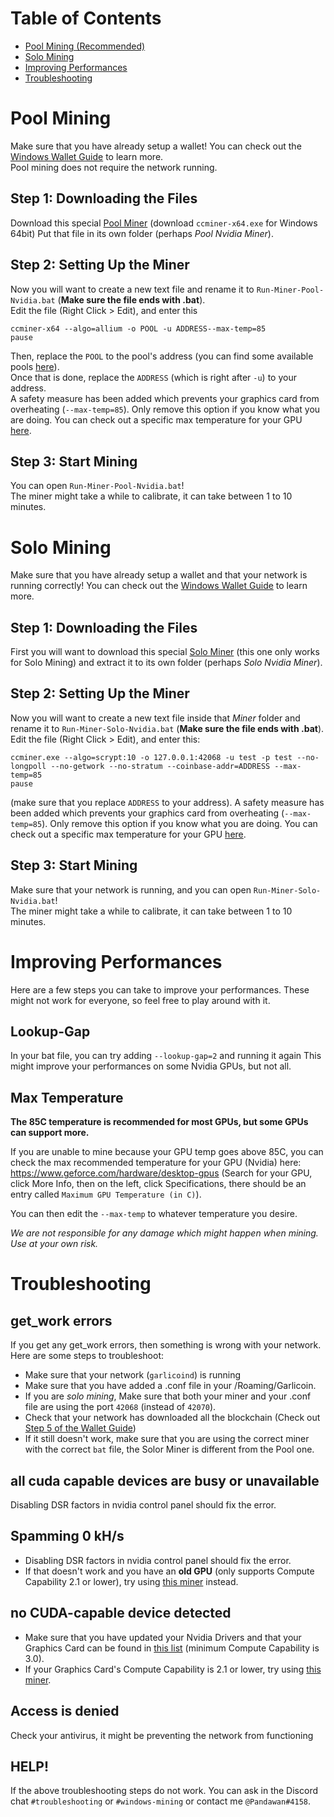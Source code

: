 # Table of Contents
- [Pool Mining (Recommended)](#pool-mining)
- [Solo Mining](#solo-mining)
- [Improving Performances](#improving-performances)
- [Troubleshooting](#troubleshooting)

# Pool Mining
Make sure that you have already setup a wallet! You can check out the [Windows Wallet Guide](wallet-win.html) to learn more.  
Pool mining does not require the network running. 

## Step 1: Downloading the Files
Download this special [Pool Miner](https://github.com/lenis0012/ccminer/releases/latest) (download `ccminer-x64.exe` for Windows 64bit) Put that file in its own folder (perhaps *Pool Nvidia Miner*).

## Step 2: Setting Up the Miner
Now you will want to create a new text file and rename it to `Run-Miner-Pool-Nvidia.bat` (**Make sure the file ends with .bat**).  
Edit the file (Right Click > Edit), and enter this 
```
ccminer-x64 --algo=allium -o POOL -u ADDRESS--max-temp=85
pause
```
Then, replace the `POOL` to the pool's address (you can find some available pools [here](pool-mining.html#main-net)).  
Once that is done, replace the `ADDRESS` (which is right after `-u`) to your address.  
A safety measure has been added which prevents your graphics card from overheating (`--max-temp=85`). Only remove this option if you know what you are doing. You can check out a specific max temperature for your GPU [here](#max-temperature).  

## Step 3: Start Mining
You can open `Run-Miner-Pool-Nvidia.bat`!  
The miner might take a while to calibrate, it can take between 1 to 10 minutes. 


# Solo Mining
Make sure that you have already setup a wallet and that your network is running correctly! You can check out the [Windows Wallet Guide](wallet-win.html) to learn more.

## Step 1: Downloading the Files
First you will want to download this special [Solo Miner](https://cryptomining-blog.com/wp-content/download/ccminer-1.7.6-r10-neoscrypt.zip) (this one only works for Solo Mining) and extract it to its own folder (perhaps *Solo Nvidia Miner*).  

## Step 2: Setting Up the Miner
Now you will want to create a new text file inside that *Miner* folder and rename it to `Run-Miner-Solo-Nvidia.bat` (**Make sure the file ends with .bat**).  
Edit the file (Right Click > Edit), and enter this:
```
ccminer.exe --algo=scrypt:10 -o 127.0.0.1:42068 -u test -p test --no-longpoll --no-getwork --no-stratum --coinbase-addr=ADDRESS --max-temp=85
pause  
```
(make sure that you replace `ADDRESS` to your address).
A safety measure has been added which prevents your graphics card from overheating (`--max-temp=85`). Only remove this option if you know what you are doing. You can check out a specific max temperature for your GPU [here](#max-temperature).  

## Step 3: Start Mining
Make sure that your network is running, and you can open `Run-Miner-Solo-Nvidia.bat`!  
The miner might take a while to calibrate, it can take between 1 to 10 minutes. 

# Improving Performances
Here are a few steps you can take to improve your performances. These might not work for everyone, so feel free to play around with it.  

## Lookup-Gap
In your bat file, you can try adding `--lookup-gap=2` and running it again This might improve your performances on some Nvidia GPUs, but not all.

## Max Temperature
**The 85C temperature is recommended for most GPUs, but some GPUs can support more.**

If you are unable to mine because your GPU temp goes above 85C, you can check the max recommended temperature for your GPU (Nvidia) here: https://www.geforce.com/hardware/desktop-gpus
(Search for your GPU, click More Info, then on the left, click Specifications, there should be an entry called `Maximum GPU Temperature (in C)`).  

You can then edit the `--max-temp` to whatever temperature you desire.

*We are not responsible for any damage which might happen when mining. Use at your own risk.*

# Troubleshooting

## get_work errors
If you get any get_work errors, then something is wrong with your network.  
Here are some steps to troubleshoot: 
- Make sure that your network (`garlicoind`) is running
- Make sure that you have added a .conf file in your /Roaming/Garlicoin.  
- If you are *solo mining*, Make sure that both your miner and your .conf file are using the port `42068` (instead of `42070`).
- Check that your network has downloaded all the blockchain (Check out [Step 5 of the Wallet Guide](./wallet-win.html#step-5-download-the-blockchain)) 
- If it still doesn't work, make sure that you are using the correct miner with the correct `bat` file, the Solor Miner is different from the Pool one.

## all cuda capable devices are busy or unavailable
Disabling DSR factors in nvidia control panel should fix the error.

## Spamming 0 kH/s
- Disabling DSR factors in nvidia control panel should fix the error.
- If that doesn't work and you have an **old GPU** (only supports Compute Capability 2.1 or lower), try using [this miner](https://github.com/tpruvot/ccminer/releases/tag/v2.2-tpruvot) instead. 

## no CUDA-capable device detected
- Make sure that you have updated your Nvidia Drivers and that your Graphics Card can be found in [this list](https://developer.nvidia.com/cuda-gpus) (minimum Compute Capability is 3.0).
- If your Graphics Card's Compute Capability is 2.1 or lower, try using [this miner](https://github.com/tpruvot/ccminer/releases/tag/v2.2-tpruvot).

## Access is denied
Check your antivirus, it might be preventing the network from functioning

## HELP!
If the above troubleshooting steps do not work. You can ask in the Discord chat `#troubleshooting` or `#windows-mining` or contact me `@Pandawan#4158`. 
